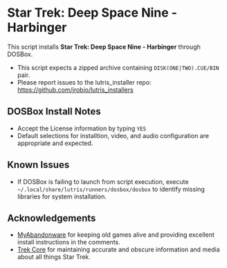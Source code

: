 # Star Trek: Deep Space Nine - Harbinger

This script installs **Star Trek: Deep Space Nine - Harbinger** through DOSBox.

- This script expects a zipped archive containing `DISK(ONE|TWO).CUE/BIN` pair.
- Please report issues to the lutris_installer repo: 
https://github.com/jrobio/lutris_installers

## DOSBox Install Notes

- Accept the License information by typing `YES`
- Default selections for installtion, video, and audio configuration are 
appropriate and expected.

## Known Issues

- If DOSBox is failing to launch from script execution, execute 
`~/.local/share/lutris/runners/dosbox/dosbox` to identify missing libraries for 
system installation.

## Acknowledgements

- [MyAbandonware](https://www.myabandonware.com/game/star-trek-deep-space-nine-harbinger-dka) 
for keeping old games alive and providing excellent install instructions in the 
comments.
- [Trek Core](https://gaming.trekcore.com/harbinger/) for maintaining accurate 
and obscure information and media about all things Star Trek.